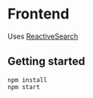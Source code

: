 # Frontend

Uses [ReactiveSearch](https://opensource.appbase.io/reactivesearch/)

## Getting started

```
npm install
npm start
```
